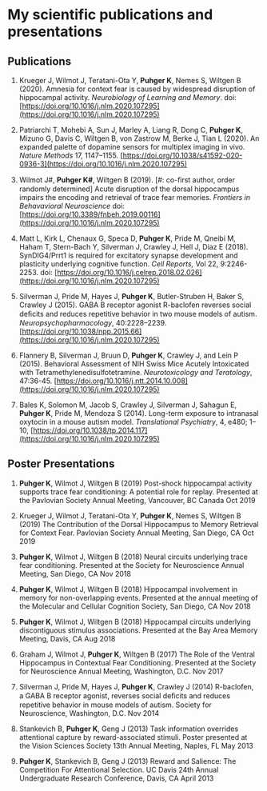 # My scientific publications and presentations

## Publications

1. Krueger J, Wilmot J, Teratani-Ota Y, **Puhger K**, Nemes S, Wiltgen B (2020). Amnesia for context fear is caused by widespread disruption of hippocampal activity. *Neurobiology of Learning and Memory*. doi: [https://doi.org/10.1016/j.nlm.2020.107295](https://doi.org/10.1016/j.nlm.2020.107295)

2. Patriarchi T, Mohebi A, Sun J, Marley A, Liang R, Dong C, **Puhger K**, Mizuno G, Davis C, Wiltgen B, von Zastrow M, Berke J, Tian L (2020). An expanded palette of dopamine sensors for multiplex imaging in vivo. *Nature Methods* 17, 1147–1155. [https://doi.org/10.1038/s41592-020-0936-3](https://doi.org/10.1016/j.nlm.2020.107295)

3. Wilmot J#, **Puhger K#**, Wiltgen B (2019). [#: co-ﬁrst author, order randomly determined] Acute disruption of the dorsal hippocampus impairs the encoding and retrieval of trace fear memories. *Frontiers in Behavavioral Neuroscience* doi: [https://doi.org/10.3389/fnbeh.2019.00116](https://doi.org/10.1016/j.nlm.2020.107295)

4. Matt L, Kirk L, Chenaux G, Speca D, **Puhger K**, Pride M, Qneibi M, Haham T, Stern-Bach Y, Silverman J, Crawley J, Hell J, Diaz E (2018). SynDIG4/Prrt1 is required for excitatory synapse development and plasticity underlying cognitive function. *Cell Reports,* Vol 22, 9:2246-2253. doi: [https://doi.org/10.1016/j.celrep.2018.02.026](https://doi.org/10.1016/j.nlm.2020.107295)

5. Silverman J, Pride M, Hayes J, **Puhger K**, Butler-Struben H, Baker S, Crawley J (2015). GABA B receptor agonist R-baclofen reverses social deﬁcits and reduces repetitive behavior in two mouse models of autism. *Neuropsychopharmacology*, 40:2228–2239. [https://doi.org/10.1038/npp.2015.66](https://doi.org/10.1016/j.nlm.2020.107295)

6. Flannery B, Silverman J, Bruun D, **Puhger K**, Crawley J, and Lein P (2015). Behavioral Assessment of NIH Swiss Mice Acutely Intoxicated with Tetramethylenedisulfotetramine. *Neurotoxicology and Teratology*, 47:36-45. [https://doi.org/10.1016/j.ntt.2014.10.008](https://doi.org/10.1016/j.nlm.2020.107295)

7. Bales K, Solomon M, Jacob S, Crawley J, Silverman J, Sahagun E, **Puhger K**, Pride M, Mendoza S (2014). Long-term exposure to intranasal oxytocin in a mouse autism model. *Translational Psychiatry*, 4, e480; 1–10, [https://doi.org/10.1038/tp.2014.117](https://doi.org/10.1016/j.nlm.2020.107295)



## Poster Presentations
1. **Puhger K**, Wilmot J, Wiltgen B (2019) Post-shock hippocampal activity supports trace fear conditioning: A potential role for replay. Presented at the Pavlovian Society Annual Meeting, Vancouver, BC Canada Oct 2019

2. Krueger J, Wilmot J, Teratani-Ota Y, **Puhger K**, Nemes S, Wiltgen B (2019) The Contribution of the Dorsal Hippocampus to Memory Retrieval for Context Fear. Pavlovian Society Annual Meeting, San Diego, CA Oct 2019

3. **Puhger K**, Wilmot J, Wiltgen B (2018) Neural circuits underlying trace fear conditioning. Presented at the Society for Neuroscience Annual Meeting, San Diego, CA Nov 2018

4. **Puhger K**, Wilmot J, Wiltgen B (2018) Hippocampal involvement in memory for non-overlapping events. Presented at the annual meeting of the Molecular and Cellular Cognition Society, San Diego, CA Nov 2018

5. **Puhger K**, Wilmot J, Wiltgen B (2018) Hippocampal circuits underlying discontiguous stimulus associations. Presented at the Bay Area Memory Meeting, Davis, CA Aug 2018

6. Graham J, Wilmot J, **Puhger K**, Wiltgen B (2017) The Role of the Ventral Hippocampus in Contextual Fear Conditioning. Presented at the Society for Neuroscience Annual Meeting, Washington, D.C. Nov 2017

7. Silverman J, Pride M, Hayes J, **Puhger K**, Crawley J (2014) R-baclofen, a GABA B receptor agonist, reverses social deﬁcits and reduces repetitive behavior in mouse models of autism. Society for Neuroscience, Washington, D.C. Nov 2014

8. Stankevich B, **Puhger K**, Geng J (2013) Task information overrides attentional capture by reward-associated stimuli. Poster presented at the Vision Sciences Society 13th Annual Meeting, Naples, FL May 2013

9. **Puhger K**, Stankevich B, Geng J (2013) Reward and Salience: The Competition For Attentional Selection. UC Davis 24th Annual Undergraduate Research Conference, Davis, CA April 2013

